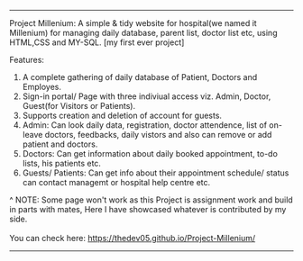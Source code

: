 

****************************************************************************************************************************************************************************

Project Millenium: A simple & tidy website for hospital(we named it Millenium) for managing daily database, parent list, doctor list etc, using HTML,CSS and MY-SQL. 
[my first ever project]

Features:
  1. A complete gathering of daily database of Patient, Doctors and Employes.
  2. Sign-in portal/ Page with three indiviual access viz. Admin, Doctor, Guest(for Visitors or Patients).
  3. Supports creation and deletion of account for guests.
  4. Admin: Can look daily data, registration, doctor attendence, list of on-leave doctors, feedbacks, daily vistors and also can remove or add patient and doctors.
  5. Doctors: Can get information about daily booked appointment, to-do lists, his patients etc.
  6. Guests/ Patients: Can get info about their appointment schedule/ status can contact managemt or hospital help centre etc.
  
^ NOTE: Some page won't work as this Project is assignment work and build in parts with mates, Here I have showcased whatever is contributed by my side. 
<br>
<br>
You can check here: https://thedev05.github.io/Project-Millenium/
 
****************************************************************************************************************************************************************************
 
          


